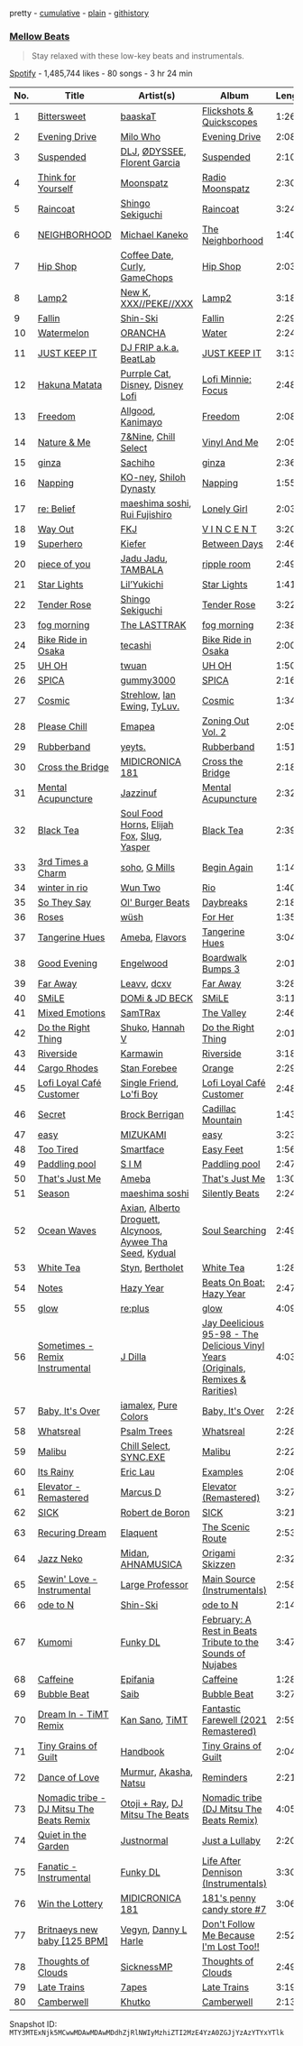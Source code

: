 pretty - [cumulative](/playlists/cumulative/37i9dQZF1DX3qCx5yEZkcJ.md) - [plain](/playlists/plain/37i9dQZF1DX3qCx5yEZkcJ) - [githistory](https://github.githistory.xyz/mackorone/spotify-playlist-archive/blob/main/playlists/plain/37i9dQZF1DX3qCx5yEZkcJ)

### [Mellow Beats](https://open.spotify.com/playlist/37i9dQZF1DX3qCx5yEZkcJ)

> Stay relaxed with these low\-key beats and instrumentals.

[Spotify](https://open.spotify.com/user/spotify) - 1,485,744 likes - 80 songs - 3 hr 24 min

| No. | Title | Artist(s) | Album | Length |
|---|---|---|---|---|
| 1 | [Bittersweet](https://open.spotify.com/track/4KFcmYICCe24YbAxAWEQAW) | [baaskaT](https://open.spotify.com/artist/0mvxieGhMmy9gnbYGYtnI6) | [Flickshots & Quickscopes](https://open.spotify.com/album/2TR1uEsxzXktTAltkGhBFH) | 1:26 |
| 2 | [Evening Drive](https://open.spotify.com/track/5Mqfu7pZJrCh7NqcDiu0El) | [Milo Who](https://open.spotify.com/artist/2AvtPNQ7qZnLcBxC6kPvZ6) | [Evening Drive](https://open.spotify.com/album/03hq1RByetGZVtrg86RZwE) | 2:08 |
| 3 | [Suspended](https://open.spotify.com/track/38K8mmhKeQ5A15xFZOeYzA) | [DLJ](https://open.spotify.com/artist/3chQixmxhv9UmwQc8aBApA), [ØDYSSEE](https://open.spotify.com/artist/6f2Y46Pw2IYGoURJREJDiA), [Florent Garcia](https://open.spotify.com/artist/7EQWExaNGfO6BJ8F6kRJCh) | [Suspended](https://open.spotify.com/album/4e1u1Z1IvPsdH15Qd0gY6L) | 2:10 |
| 4 | [Think for Yourself](https://open.spotify.com/track/6TgguvjwUbXg18vyLihVxv) | [Moonspatz](https://open.spotify.com/artist/63Cv3MetKEN8bhsAo4n6nK) | [Radio Moonspatz](https://open.spotify.com/album/0n0HZ3zcyl4INlWTw36I0m) | 2:30 |
| 5 | [Raincoat](https://open.spotify.com/track/2RfOBk0HoyAKNQMX6gWbDW) | [Shingo Sekiguchi](https://open.spotify.com/artist/1ZU8a8LHba4g0YFAL1PbO9) | [Raincoat](https://open.spotify.com/album/7iLneP4wYzv8Eb1PBavn9o) | 3:24 |
| 6 | [NEIGHBORHOOD](https://open.spotify.com/track/7pF5IwjIYwsxTmXnGq1Orn) | [Michael Kaneko](https://open.spotify.com/artist/36a3BbcVBJMiBGeHzpAxHb) | [The Neighborhood](https://open.spotify.com/album/0G3mBgdPScjga7vIe6t5Nv) | 1:40 |
| 7 | [Hip Shop](https://open.spotify.com/track/169xT0Be1P2Hgjd9hq5Lk1) | [Coffee Date](https://open.spotify.com/artist/74ZWzuwsxGAt05s2sWtq0j), [Curly](https://open.spotify.com/artist/4AE4o0hck4magAI2urzzlh), [GameChops](https://open.spotify.com/artist/1T7zBkQCOCacKjbnmFX7cp) | [Hip Shop](https://open.spotify.com/album/0KRl72v3V3cZHeGVlRqDvC) | 2:03 |
| 8 | [Lamp2](https://open.spotify.com/track/2bcNi4Nwygqo1G9zbSKhTi) | [New K](https://open.spotify.com/artist/6lBK5GR3B0nhG3e6Kg5MAs), [XXX//PEKE//XXX](https://open.spotify.com/artist/0rOQLaWu3WkKv8BFjVPp6J) | [Lamp2](https://open.spotify.com/album/0Sbup43SbFLVctcQd0L4fi) | 3:18 |
| 9 | [Fallin](https://open.spotify.com/track/1RkHLHCDz9P7SQfHuLYV2D) | [Shin\-Ski](https://open.spotify.com/artist/6Ei1ABb1YNXZviQKBE7RI7) | [Fallin](https://open.spotify.com/album/0Co3xoXLIVostjj7HEjuhe) | 2:29 |
| 10 | [Watermelon](https://open.spotify.com/track/5wo4xHKqCKHO7pdMVXGjRC) | [ORANCHA](https://open.spotify.com/artist/2qF0nxmV3bJDUBGwnJ0xSp) | [Water](https://open.spotify.com/album/410FsKhVRXwSwirbTh7e4I) | 2:24 |
| 11 | [JUST KEEP IT](https://open.spotify.com/track/4LDgSBflODzHvRZOlSHHUv) | [DJ FRIP a.k.a\. BeatLab](https://open.spotify.com/artist/5nkZFBzkGZpfRxnWFZGtk7) | [JUST KEEP IT](https://open.spotify.com/album/43gYRTIGxEkGvWax3cupGE) | 3:13 |
| 12 | [Hakuna Matata](https://open.spotify.com/track/5l5rUCU2QAA1sXTuNPlMHZ) | [Purrple Cat](https://open.spotify.com/artist/73aKnLT4O8G2pBEfdlQzrE), [Disney](https://open.spotify.com/artist/3xvaSlT4xsyk6lY1ESOspO), [Disney Lofi](https://open.spotify.com/artist/2ETOhMwFhRRTCH8M1ge17v) | [Lofi Minnie: Focus](https://open.spotify.com/album/37LBLwOpwruXguw0QclQzN) | 2:48 |
| 13 | [Freedom](https://open.spotify.com/track/67srAaUUWCfeCz4TFzmmC2) | [Allgood](https://open.spotify.com/artist/27axU7fE93Z7h8OhRFrD4r), [Kanimayo](https://open.spotify.com/artist/4SVWzWmrg2LqMlVrt0ZZq1) | [Freedom](https://open.spotify.com/album/66ncBKTGIriA52zkGJ3P7R) | 2:08 |
| 14 | [Nature & Me](https://open.spotify.com/track/2FJxTKMytSzaKDyblxbqJN) | [7&Nine](https://open.spotify.com/artist/3KrbWefSRojrufNTqBI1wy), [Chill Select](https://open.spotify.com/artist/5orR9ec1E60lLb1U76m3ul) | [Vinyl And Me](https://open.spotify.com/album/6zqjZBp8aFKhHJF3QmhCPp) | 2:05 |
| 15 | [ginza](https://open.spotify.com/track/5vm51ZokW3p5Mc0WG015QD) | [Sachiho](https://open.spotify.com/artist/5tf5EwCHOh2BP2zYdBvdqa) | [ginza](https://open.spotify.com/album/5H7eKaI7Dj0Hv7U9X00yWt) | 2:36 |
| 16 | [Napping](https://open.spotify.com/track/7MO7WcQUSM1zr4WZpxvVSK) | [KO\-ney](https://open.spotify.com/artist/19MYvIFOGSUHW7nvZtrsc0), [Shiloh Dynasty](https://open.spotify.com/artist/1wxPItEzr7U7rGSMPqZ25r) | [Napping](https://open.spotify.com/album/0onTYCoBPN2eFQsDWQUlAL) | 1:55 |
| 17 | [re: Belief](https://open.spotify.com/track/0ajeqWnQFIVRiNZ2BZUV3N) | [maeshima soshi](https://open.spotify.com/artist/4O49GHbECmNppFvzK0WZXf), [Rui Fujishiro](https://open.spotify.com/artist/49qFssdzJQct8i3VL9C9mE) | [Lonely Girl](https://open.spotify.com/album/4ni82roXtsWZccH6LDOAVO) | 2:03 |
| 18 | [Way Out](https://open.spotify.com/track/54vmnIj6yLipSrw1KMK3zg) | [FKJ](https://open.spotify.com/artist/2FwDTncULUnmANIh7qKa5z) | [V I N C E N T](https://open.spotify.com/album/5OUJEZppb5mHHwR5Uw0rzw) | 3:20 |
| 19 | [Superhero](https://open.spotify.com/track/7AMcu9TrTEw0jSYKNjXyGD) | [Kiefer](https://open.spotify.com/artist/5lDtfHPqWN6MG9tFywnW8J) | [Between Days](https://open.spotify.com/album/3LKXTSlaDYPRyUiApj5G8X) | 2:46 |
| 20 | [piece of you](https://open.spotify.com/track/0rAxjVq1hXyaCcshqxKo5F) | [Jadu Jadu](https://open.spotify.com/artist/2Oe3qtPntosByl21BCcUSc), [TAMBALA](https://open.spotify.com/artist/2ypQgMFGak7MXlYK0RyO1F) | [ripple room](https://open.spotify.com/album/012HxPEZF8LcbBHmu9HdT5) | 2:49 |
| 21 | [Star Lights](https://open.spotify.com/track/42JJrR4kPouaRq8as9BrTI) | [Lil’Yukichi](https://open.spotify.com/artist/2ZTljlYtLNOOPlNzBptZmA) | [Star Lights](https://open.spotify.com/album/7oHXU8KZZGtIBTj5HspiwL) | 1:41 |
| 22 | [Tender Rose](https://open.spotify.com/track/0nlNNUw3TVdL9yssRhARsd) | [Shingo Sekiguchi](https://open.spotify.com/artist/1ZU8a8LHba4g0YFAL1PbO9) | [Tender Rose](https://open.spotify.com/album/3aEAavtW6Q8wYX9I2tdJFP) | 3:22 |
| 23 | [fog morning](https://open.spotify.com/track/1yzkFH5HZLVyH9imaRN1rG) | [The LASTTRAK](https://open.spotify.com/artist/27tedpw5lwTFuWL8i8xVqT) | [fog morning](https://open.spotify.com/album/3z2q7rEMB9VVQIiVOW1lVs) | 2:38 |
| 24 | [Bike Ride in Osaka](https://open.spotify.com/track/1VOZoXy7aPGruK8JsFQp7H) | [tecashi](https://open.spotify.com/artist/0lyektFoueMSyY7rE3212w) | [Bike Ride in Osaka](https://open.spotify.com/album/6HbBPWORHXSGkhH62Qllis) | 2:00 |
| 25 | [UH OH](https://open.spotify.com/track/48JxEAGsZtyzRPvX2PCbyC) | [twuan](https://open.spotify.com/artist/5T0wPeBVC0F7uEbIr8JKE5) | [UH OH](https://open.spotify.com/album/2DbeT39Hbj8CLOssoeQBZB) | 1:50 |
| 26 | [SPICA](https://open.spotify.com/track/2ZUpsJqiThhBkYCsXnKLP6) | [gummy3000](https://open.spotify.com/artist/0q2gFnL3Jr1BlvwIeK29f7) | [SPICA](https://open.spotify.com/album/0XBoMYKZ1VNlIuwRE2L9Jt) | 2:16 |
| 27 | [Cosmic](https://open.spotify.com/track/3ESJIVVpwOAK9fK5sktDl7) | [Strehlow](https://open.spotify.com/artist/1pUWzVmu8ACMnIAu9BsOHm), [Ian Ewing](https://open.spotify.com/artist/6QrRSfwkZsixVIgDRhpToh), [TyLuv.](https://open.spotify.com/artist/6ay740FQIPgTMahZqP9Opx) | [Cosmic](https://open.spotify.com/album/0Q413u4gUUGs8EKDe13hzs) | 1:34 |
| 28 | [Please Chill](https://open.spotify.com/track/1ndEnRNcXCZWJIz8x6YEQH) | [Emapea](https://open.spotify.com/artist/3BiFZY6zbND5L3MEM6niE6) | [Zoning Out Vol\. 2](https://open.spotify.com/album/5otufrAYStK1GqtwpRyTTn) | 2:05 |
| 29 | [Rubberband](https://open.spotify.com/track/1kSWi8ycKlP4WSkuXOl9Rv) | [yeyts.](https://open.spotify.com/artist/4fawpeTlkJtDMXDzJmBYSR) | [Rubberband](https://open.spotify.com/album/0i7o6n9c8pGHgfmqlMD9uz) | 1:51 |
| 30 | [Cross the Bridge](https://open.spotify.com/track/51SfpLbD4dbPvNg4dGRRfs) | [MIDICRONICA 181](https://open.spotify.com/artist/3AlVoNtbPZPiNdpI1h8LlY) | [Cross the Bridge](https://open.spotify.com/album/0DHpTUlxOalqxiSoA6kbeH) | 2:18 |
| 31 | [Mental Acupuncture](https://open.spotify.com/track/34KMYyUvfpXboR9wLwrocX) | [Jazzinuf](https://open.spotify.com/artist/6rJ1GwtHin2BJbKLuNn9pi) | [Mental Acupuncture](https://open.spotify.com/album/2dtSQyB2dVecMmnDlU9qYn) | 2:32 |
| 32 | [Black Tea](https://open.spotify.com/track/0gylr1Mi75MBEijrP2r20A) | [Soul Food Horns](https://open.spotify.com/artist/42gnrsSSKKNNmfAJ0o3oyN), [Elijah Fox](https://open.spotify.com/artist/4Rus30xX4FOv2cyeFI79Qh), [Slug](https://open.spotify.com/artist/2E14TlP0N4RU8X3Y2i2Pq3), [Yasper](https://open.spotify.com/artist/1axdL80XjVHdInGsJbURyt) | [Black Tea](https://open.spotify.com/album/3tcY2wCBIhAAi7ft7Qmr1M) | 2:39 |
| 33 | [3rd Times a Charm](https://open.spotify.com/track/1IE1sTE0Lbpz63ZMGTqMiH) | [soho](https://open.spotify.com/artist/5rCxM6JMlwyQ3tuds8DqPR), [G Mills](https://open.spotify.com/artist/0djvqMepj2XkHfvWTqkH1N) | [Begin Again](https://open.spotify.com/album/0yRR6FavHThWUOlsGimzuG) | 1:14 |
| 34 | [winter in rio](https://open.spotify.com/track/2DteRLMODVzxYxT62LI5hB) | [Wun Two](https://open.spotify.com/artist/69cjjIQEN8M6heOBT2SqZE) | [Rio](https://open.spotify.com/album/1sDUK1NkzRGYnvrskdWcMe) | 1:40 |
| 35 | [So They Say](https://open.spotify.com/track/0GSKfSgXpt1T8hbLk7ZMId) | [Ol' Burger Beats](https://open.spotify.com/artist/4rDDy4hN7Tbrv0ntOvVKPz) | [Daybreaks](https://open.spotify.com/album/5qJ3nTrX2X0OvggMXsXPpd) | 2:18 |
| 36 | [Roses](https://open.spotify.com/track/1u0Xo3j20ST5IOZIffErzh) | [wüsh](https://open.spotify.com/artist/4UpdjtYWiLUuaFT18TefcK) | [For Her](https://open.spotify.com/album/3sRbCMv1Rj5vRbnQT3npdu) | 1:35 |
| 37 | [Tangerine Hues](https://open.spotify.com/track/4fImJZBA2TopABdxAEg1in) | [Ameba](https://open.spotify.com/artist/0YYVUJe2T4XdBza6Y0RA8P), [Flavors](https://open.spotify.com/artist/6Amqc7UjJa19q4jrfAHA77) | [Tangerine Hues](https://open.spotify.com/album/78zuWk8ZgaMMLlTMtIMsT5) | 3:04 |
| 38 | [Good Evening](https://open.spotify.com/track/5bWvhoW0YfVHgi0IVUl0UG) | [Engelwood](https://open.spotify.com/artist/7rgCh0Go1ezmcV75kXQM2T) | [Boardwalk Bumps 3](https://open.spotify.com/album/5fRcJfizpJZfVhYr66e7ts) | 2:01 |
| 39 | [Far Away](https://open.spotify.com/track/1bW8IKNqSmC4RHihpGaYoc) | [Leavv](https://open.spotify.com/artist/7sNw4pNLLJNGrU62O80WGE), [dcxv](https://open.spotify.com/artist/0joMqsMoTtZ8blx2CHKMj1) | [Far Away](https://open.spotify.com/album/1SUebSHdAuvfEHSPu9BScz) | 3:28 |
| 40 | [SMiLE](https://open.spotify.com/track/5Pldw6q3Qa9tfWqXFWRSGY) | [DOMi & JD BECK](https://open.spotify.com/artist/4UpA1KitN1RgIZVyWDbZ0U) | [SMiLE](https://open.spotify.com/album/05C5mWohpPDcW8VmRBJHpk) | 3:11 |
| 41 | [Mixed Emotions](https://open.spotify.com/track/0igMjYaQwW5mUt7RIwXojC) | [SamTRax](https://open.spotify.com/artist/7oGdaJSr8Hz4w6DDPCBiW2) | [The Valley](https://open.spotify.com/album/4JSDmWMyOKEf6Wfzp1WKwS) | 2:46 |
| 42 | [Do the Right Thing](https://open.spotify.com/track/6jfThgv76n9FRzyZsPcthw) | [Shuko](https://open.spotify.com/artist/1mOiWC7OH9ANUtt3vd0A10), [Hannah V](https://open.spotify.com/artist/0zKzgw5rfDZ2PdgOZo8G8f) | [Do the Right Thing](https://open.spotify.com/album/2q295DcveRPSGXlf3MTiC2) | 2:01 |
| 43 | [Riverside](https://open.spotify.com/track/2SkheMmym933XZaCNukLkm) | [Karmawin](https://open.spotify.com/artist/2rOhOgnBlD4qpnQEsl7sRK) | [Riverside](https://open.spotify.com/album/7eaALW3TZmoAcVqnS9KsMn) | 3:18 |
| 44 | [Cargo Rhodes](https://open.spotify.com/track/0IDEOKzwG6towimLfr8DrX) | [Stan Forebee](https://open.spotify.com/artist/2cg9jlWp1QRc0Sk6kTp9Ez) | [Orange](https://open.spotify.com/album/4tqNta7RhK5B5uhizhQ077) | 2:29 |
| 45 | [Lofi Loyal Café Customer](https://open.spotify.com/track/3Ogkpd8w9mr1zK10U1TjPX) | [Single Friend](https://open.spotify.com/artist/5R18HPWho6b4BMhMlKHETL), [Lo'fi Boy](https://open.spotify.com/artist/30zqizQHom62N4hV28E1Hz) | [Lofi Loyal Café Customer](https://open.spotify.com/album/6LWEslIGErcBYOhQS6Hiwu) | 2:48 |
| 46 | [Secret](https://open.spotify.com/track/0z3u3kPRF6GMGJtzI3dJmz) | [Brock Berrigan](https://open.spotify.com/artist/39sPWwRyNp4NNMyWzN7I0o) | [Cadillac Mountain](https://open.spotify.com/album/5QXqoXTxCW99EXlAn64Kul) | 1:43 |
| 47 | [easy](https://open.spotify.com/track/58wJgIMYzWJ7iTO7lww6pH) | [MIZUKAMI](https://open.spotify.com/artist/3coUJaSHEnYwQT6NAM9BN4) | [easy](https://open.spotify.com/album/1BYunOxgaOWaT0Fan1QbIu) | 3:23 |
| 48 | [Too Tired](https://open.spotify.com/track/30ksReCEcSpnfAm8XCC4G7) | [Smartface](https://open.spotify.com/artist/77X9A9UiAgiPubyPr7bWym) | [Easy Feet](https://open.spotify.com/album/47PLWKaHsza5rCUmSw4Rqh) | 1:56 |
| 49 | [Paddling pool](https://open.spotify.com/track/5Dj4tUDgACFSEkDzlYlHZ4) | [S I M](https://open.spotify.com/artist/6IUKOT5oMnQ8ZUyJlZFxO2) | [Paddling pool](https://open.spotify.com/album/2NeRkEMmaVKmFDFRRmjIoQ) | 2:47 |
| 50 | [That's Just Me](https://open.spotify.com/track/7rLueW1eSGQhAf9MruvO3d) | [Ameba](https://open.spotify.com/artist/0YYVUJe2T4XdBza6Y0RA8P) | [That's Just Me](https://open.spotify.com/album/01SkyAcTlSdHNE6Vm8z6tq) | 1:30 |
| 51 | [Season](https://open.spotify.com/track/4Za0WkeiO3GrhQnwjY62Y7) | [maeshima soshi](https://open.spotify.com/artist/4O49GHbECmNppFvzK0WZXf) | [Silently Beats](https://open.spotify.com/album/2o0qFpD6ftIxy5LcQFfWpX) | 2:24 |
| 52 | [Ocean Waves](https://open.spotify.com/track/0bUUIbkmZZARHVRbukkdUJ) | [Axian](https://open.spotify.com/artist/3sdeNhCYLAMuRVsJPMNYO6), [Alberto Droguett](https://open.spotify.com/artist/4T90xdfrulR6Kr4dm4XnrC), [Alcynoos](https://open.spotify.com/artist/2rUcJCZNHIVPJ5iZUbnUkY), [Aywee Tha Seed](https://open.spotify.com/artist/2YAav0Cd12Zf7fh1cQYi62), [Kydual](https://open.spotify.com/artist/08HyLTxC7A2TTg8u52KNBK) | [Soul Searching](https://open.spotify.com/album/6efynV2ZemtiA8m8VIhfNX) | 2:49 |
| 53 | [White Tea](https://open.spotify.com/track/4HQ2Xd0Ao8h3YKhAXYjEuZ) | [Styn](https://open.spotify.com/artist/0vTPGCQGp2pkRUCXF8gEXd), [Bertholet](https://open.spotify.com/artist/2igm2vmbeYibaElfyvj9XQ) | [White Tea](https://open.spotify.com/album/76vUTeslD03OfFhbybNJQZ) | 1:28 |
| 54 | [Notes](https://open.spotify.com/track/6vUGOgzxH4Pi54xXvXslNV) | [Hazy Year](https://open.spotify.com/artist/1FtS4zSQaKNwJDXcXWX9CD) | [Beats On Boat: Hazy Year](https://open.spotify.com/album/4VjNePQ8xCBre4qFegkm7U) | 2:47 |
| 55 | [glow](https://open.spotify.com/track/4wreXhAAcTh0WdYecOuuFj) | [re:plus](https://open.spotify.com/artist/6ftHlqrtNdAq0bWL7zkaTG) | [glow](https://open.spotify.com/album/01am4qkInFPSjZfREM4qxH) | 4:09 |
| 56 | [Sometimes \- Remix Instrumental](https://open.spotify.com/track/16SesduvzOpOsTnDBzucJl) | [J Dilla](https://open.spotify.com/artist/0IVcLMMbm05VIjnzPkGCyp) | [Jay Deelicious 95\-98 \- The Delicious Vinyl Years \(Originals, Remixes & Rarities\)](https://open.spotify.com/album/6oCNEIjBtMujq1papEFLjc) | 4:03 |
| 57 | [Baby, It's Over](https://open.spotify.com/track/2VOpnswDATUVkyLA4FNO2C) | [iamalex](https://open.spotify.com/artist/6M6LWvHKgBle8SUtSpq6SU), [Pure Colors](https://open.spotify.com/artist/6pa33j3GieYhexuZGFA0ql) | [Baby, It's Over](https://open.spotify.com/album/30gtureHZGCuC3g0WoCxyP) | 2:28 |
| 58 | [Whatsreal](https://open.spotify.com/track/61lsEaRkz1gXrfEoQ5yUzt) | [Psalm Trees](https://open.spotify.com/artist/5pmXkV6A8yQdoa64xzvZ0S) | [Whatsreal](https://open.spotify.com/album/0orlhyvabLSgFZMzDAoy0T) | 2:28 |
| 59 | [Malibu](https://open.spotify.com/track/4NXIuzWmpfa9LzH6I2LMR9) | [Chill Select](https://open.spotify.com/artist/5orR9ec1E60lLb1U76m3ul), [SYNC.EXE](https://open.spotify.com/artist/2SvBRTr0oEXAaTzqw7p4rx) | [Malibu](https://open.spotify.com/album/0JWDRkkv8o6WYYHFCQJcn1) | 2:22 |
| 60 | [Its Rainy](https://open.spotify.com/track/3IH4y5nbL6mb9KR3QhgsfI) | [Eric Lau](https://open.spotify.com/artist/68P6JiHWJsv5VqfLPchS1n) | [Examples](https://open.spotify.com/album/28SBlJC9xoNxZzxcBtHeOD) | 2:08 |
| 61 | [Elevator \- Remastered](https://open.spotify.com/track/2nfAMEk4Do1eVE1gs5Y246) | [Marcus D](https://open.spotify.com/artist/5LrXI2SwrD9P30B6CqOjNV) | [Elevator \(Remastered\)](https://open.spotify.com/album/2fMwOV34VCtm8LGAWUp9SF) | 3:27 |
| 62 | [SICK](https://open.spotify.com/track/6W9YXVte9iLHgZxxGojjDY) | [Robert de Boron](https://open.spotify.com/artist/18GAxEc3IY2wGmy2QhnrGD) | [SICK](https://open.spotify.com/album/7eApP7Reg8vLu3uAU8taWQ) | 3:21 |
| 63 | [Recuring Dream](https://open.spotify.com/track/6dB6YYgBOPtzt37Fa0M8Eh) | [Elaquent](https://open.spotify.com/artist/14rl122F3uMCloqdEVV9WL) | [The Scenic Route](https://open.spotify.com/album/7wbY6nhgh48vz5QGOGJDEo) | 2:53 |
| 64 | [Jazz Neko](https://open.spotify.com/track/484Ncn0zQgpfa36UFwnBda) | [Midan](https://open.spotify.com/artist/1dYfhrPxJSeCJp8gGwN4qo), [AHNAMUSICA](https://open.spotify.com/artist/2QONtzTPgMymeO5VVQ4w3h) | [Origami Skizzen](https://open.spotify.com/album/27OrwbZSGLRCg8oPNRHozF) | 2:32 |
| 65 | [Sewin' Love \- Instrumental](https://open.spotify.com/track/517bSkwNQVSQrQXmjRlsSl) | [Large Professor](https://open.spotify.com/artist/01nVIuD8YZsnFH6x6Cc9rX) | [Main Source \(Instrumentals\)](https://open.spotify.com/album/38csz5gfi2hl9CUXYAPlfG) | 2:58 |
| 66 | [ode to N](https://open.spotify.com/track/0irCGSOIclpG2yGISXD8bN) | [Shin\-Ski](https://open.spotify.com/artist/6Ei1ABb1YNXZviQKBE7RI7) | [ode to N](https://open.spotify.com/album/1kGbYL4jMy8db0QHbskJcp) | 2:14 |
| 67 | [Kumomi](https://open.spotify.com/track/1EUwtIVPwB08afinH7423c) | [Funky DL](https://open.spotify.com/artist/3V35H6xv4eium9zl8CQeG5) | [February: A Rest in Beats Tribute to the Sounds of Nujabes](https://open.spotify.com/album/6bJFsauZZ1IfdOhQekv7x2) | 3:47 |
| 68 | [Caffeine](https://open.spotify.com/track/4Yo8RVWFknM4TVEKG9UvGB) | [Epifania](https://open.spotify.com/artist/47OYz3d3DvnXpfaJ7i0z6b) | [Caffeine](https://open.spotify.com/album/2ecH0HoRUKmTvthO302pFd) | 1:28 |
| 69 | [Bubble Beat](https://open.spotify.com/track/1EHgoPVVSSy6W6HQoErmY3) | [Saib](https://open.spotify.com/artist/6N4HlHINMvoTyAL0yhBUCk) | [Bubble Beat](https://open.spotify.com/album/5p8ZcRknxkm5NZJGy3Ni3u) | 3:27 |
| 70 | [Dream In \- TiMT Remix](https://open.spotify.com/track/7yA5bPUdlZnsEdVqhBqJFs) | [Kan Sano](https://open.spotify.com/artist/5b3ZFm6P1lpZIASMDnBDs9), [TiMT](https://open.spotify.com/artist/6JavWK8JRQbZ3oX9nrkSyb) | [Fantastic Farewell \(2021 Remastered\)](https://open.spotify.com/album/5gPfWZNREhMcI8qWUBR7Ts) | 2:59 |
| 71 | [Tiny Grains of Guilt](https://open.spotify.com/track/1Z1bRmfWuEvdyUoE5EcRbJ) | [Handbook](https://open.spotify.com/artist/6OvOdUubb1MOOz2FtGWlHk) | [Tiny Grains of Guilt](https://open.spotify.com/album/4qeXkFfco3khEnrmb0LXXP) | 2:04 |
| 72 | [Dance of Love](https://open.spotify.com/track/5ntW6ojguEtt0d9zMOMfLr) | [Murmur](https://open.spotify.com/artist/21h7fpqGaOoiOShHsTbYhX), [Akasha](https://open.spotify.com/artist/5oFsjDzNu5UwbtKnGXKacN), [Natsu](https://open.spotify.com/artist/6dGOlA4GtIDnOgbmT2Q8Xq) | [Reminders](https://open.spotify.com/album/0ybTK4uEYcnk3g5LPAILnN) | 2:21 |
| 73 | [Nomadic tribe \- DJ Mitsu The Beats Remix](https://open.spotify.com/track/6vHbIO9JV3LjFuMxiIf9Vr) | [Otoji + Ray](https://open.spotify.com/artist/0b90iQpNWuYUH8vr0NyhOA), [DJ Mitsu The Beats](https://open.spotify.com/artist/4F8O7axjzw3z0xVPRG8JFS) | [Nomadic tribe \(DJ Mitsu The Beats Remix\)](https://open.spotify.com/album/78jQAlIKlWgR14QM3arefx) | 4:05 |
| 74 | [Quiet in the Garden](https://open.spotify.com/track/0VDIK5NEwSkD6A4Dj7FRo8) | [Justnormal](https://open.spotify.com/artist/2YCz7aHoRoAZ435UDLOKOs) | [Just a Lullaby](https://open.spotify.com/album/7xmauQdCVxrTlyYu4i6qMd) | 2:20 |
| 75 | [Fanatic \- Instrumental](https://open.spotify.com/track/6WMHFhxkozjDKYX9ILRiB0) | [Funky DL](https://open.spotify.com/artist/3V35H6xv4eium9zl8CQeG5) | [Life After Dennison \(Instrumentals\)](https://open.spotify.com/album/7yyrASe6ss185AT0ucT35n) | 3:30 |
| 76 | [Win the Lottery](https://open.spotify.com/track/2sGf6pQ73JyfTfSkSLLQfM) | [MIDICRONICA 181](https://open.spotify.com/artist/3AlVoNtbPZPiNdpI1h8LlY) | [181's penny candy store \#7](https://open.spotify.com/album/2DU5c1qHqSKxAMoZig9SLd) | 3:06 |
| 77 | [Britnaeys new baby \[125 BPM\]](https://open.spotify.com/track/3eoWq5oqHA72MObemar3xY) | [Vegyn](https://open.spotify.com/artist/5iUnvXddCpOrbWKm7QMr6o), [Danny L Harle](https://open.spotify.com/artist/1PNvaesh1mkKZucGhBuqgD) | [Don't Follow Me Because I'm Lost Too!!](https://open.spotify.com/album/0fzPd8PH6TQR8BQBkxQDRZ) | 2:52 |
| 78 | [Thoughts of Clouds](https://open.spotify.com/track/01VeL36vmXP8bPI4DGiXsN) | [SicknessMP](https://open.spotify.com/artist/31uUEuPkmv9b61QnayPF9U) | [Thoughts of Clouds](https://open.spotify.com/album/0tMN2shHPg7egNha9COkPC) | 2:49 |
| 79 | [Late Trains](https://open.spotify.com/track/7JQt4KO35aSwLQSlaSRsdY) | [7apes](https://open.spotify.com/artist/4smeBjKru2y3oeQkGSfotv) | [Late Trains](https://open.spotify.com/album/2RQtx9HPPtCPJPqUb1I3yJ) | 3:19 |
| 80 | [Camberwell](https://open.spotify.com/track/0rhsSLzNfB91innrvTBdx3) | [Khutko](https://open.spotify.com/artist/26e6xlrurIqVfo2GzwuSMQ) | [Camberwell](https://open.spotify.com/album/7ALBhgIL3vvB2c5PVUSJ4Y) | 2:13 |

Snapshot ID: `MTY3MTExNjk5MCwwMDAwMDAwMDdhZjRlNWIyMzhiZTI2MzE4YzA0ZGJjYzAzYTYxYTlk`

